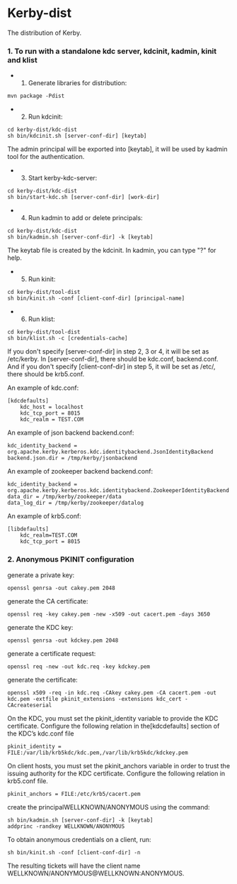 <!--
  Licensed to the Apache Software Foundation (ASF) under one
  or more contributor license agreements.  See the NOTICE file
  distributed with this work for additional information
  regarding copyright ownership.  The ASF licenses this file
  to you under the Apache License, Version 2.0 (the
  "License"); you may not use this file except in compliance
  with the License.  You may obtain a copy of the License at

  http://www.apache.org/licenses/LICENSE-2.0

  Unless required by applicable law or agreed to in writing,
  software distributed under the License is distributed on an
  "AS IS" BASIS, WITHOUT WARRANTIES OR CONDITIONS OF ANY
  KIND, either express or implied.  See the License for the
  specific language governing permissions and limitations
  under the License.
-->

Kerby-dist
============

The distribution of Kerby.

### 1. To run with a standalone kdc server, kdcinit, kadmin, kinit and klist

* 1. Generate libraries for distribution:
```
mvn package -Pdist
```

* 2. Run kdcinit:
```
cd kerby-dist/kdc-dist
sh bin/kdcinit.sh [server-conf-dir] [keytab]
```
The admin principal will be exported into [keytab], it will be used by kadmin tool for the authentication. 

* 3. Start kerby-kdc-server:
```
cd kerby-dist/kdc-dist
sh bin/start-kdc.sh [server-conf-dir] [work-dir]
```

* 4. Run kadmin to add or delete principals:
```
cd kerby-dist/kdc-dist
sh bin/kadmin.sh [server-conf-dir] -k [keytab]
```
  The keytab file is created by the kdcinit.
  In kadmin, you can type "?" for help.

* 5. Run kinit:
```
cd kerby-dist/tool-dist
sh bin/kinit.sh -conf [client-conf-dir] [principal-name]
```

* 6. Run klist:
```
cd kerby-dist/tool-dist
sh bin/klist.sh -c [credentials-cache]
```

  If you don't specify [server-conf-dir] in step 2, 3 or 4, it will be set as /etc/kerby. In [server-conf-dir], there should be kdc.conf, backend.conf. 
  And if you don't specify [client-conf-dir] in step 5, it will be set as /etc/, there should be krb5.conf.

An example of kdc.conf:
```
[kdcdefaults]
    kdc_host = localhost
    kdc_tcp_port = 8015
    kdc_realm = TEST.COM
```
An example of json backend backend.conf:
```
kdc_identity_backend = org.apache.kerby.kerberos.kdc.identitybackend.JsonIdentityBackend
backend.json.dir = /tmp/kerby/jsonbackend
```
An example of zookeeper backend backend.conf:
```
kdc_identity_backend = org.apache.kerby.kerberos.kdc.identitybackend.ZookeeperIdentityBackend
data_dir = /tmp/kerby/zookeeper/data
data_log_dir = /tmp/kerby/zookeeper/datalog
```
An example of krb5.conf:
```
[libdefaults]
    kdc_realm=TEST.COM
    kdc_tcp_port = 8015
```

### 2. Anonymous PKINIT configuration
generate a private key:
```
openssl genrsa -out cakey.pem 2048
```

generate the CA certificate:
```
openssl req -key cakey.pem -new -x509 -out cacert.pem -days 3650
```

generate the KDC key:
```
openssl genrsa -out kdckey.pem 2048
```

generate a certificate request:
```
openssl req -new -out kdc.req -key kdckey.pem
```

generate the certificate:
```
openssl x509 -req -in kdc.req -CAkey cakey.pem -CA cacert.pem -out kdc.pem -extfile pkinit_extensions -extensions kdc_cert -CAcreateserial
```

On the KDC, you must set the pkinit_identity variable to provide the KDC certificate.
Configure the following relation in the[kdcdefaults] section of the KDC’s kdc.conf file
```
pkinit_identity = FILE:/var/lib/krb5kdc/kdc.pem,/var/lib/krb5kdc/kdckey.pem
```

On client hosts, you must set the pkinit_anchors variable in order to trust the issuing authority for the KDC certificate. Configure the following relation in krb5.conf file.
```
pkinit_anchors = FILE:/etc/krb5/cacert.pem
```

create the principalWELLKNOWN/ANONYMOUS using the command:
```
sh bin/kadmin.sh [server-conf-dir] -k [keytab]
addprinc -randkey WELLKNOWN/ANONYMOUS
```

To obtain anonymous credentials on a client, run:
```
sh bin/kinit.sh -conf [client-conf-dir] -n
```
The resulting tickets will have the client name WELLKNOWN/ANONYMOUS@WELLKNOWN:ANONYMOUS.


